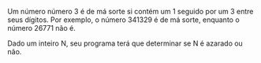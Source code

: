 Um número número 3 é de má sorte si contém um 1 seguido por um 3 entre seus dígitos. Por exemplo, o número 341329 é de má sorte, enquanto o número 26771 não é.

Dado um inteiro N, seu programa terá que determinar se N é azarado ou não.
